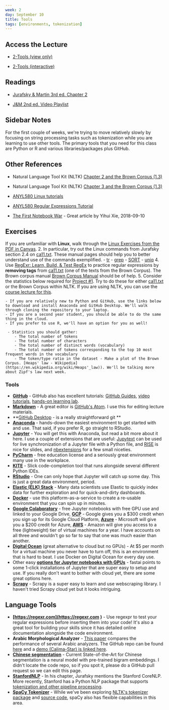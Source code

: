 ```yaml
---
week: 2
day: September 10
title: Tools
tags: [environments, tokenization]
---
```


## Access the Lecture

- [2-Tools (view only)](https://github.com/anyl580/lectures/blob/master/2-tools/2-tools.md)

- [2-Tools (interactive)](https://mybinder.org/v2/gh/anyl580/lectures/master?urlpath=notebooks/2-tools/2-tools.ipynb)

## Readings

- [Jurafsky & Martin 3rd ed. Chapter 2](https://web.stanford.edu/~jurafsky/slp3/2.pdf)

- [J&M 2nd ed. Video Playlist](https://www.youtube.com/playlist?list=PLQiyVNMpDLKnZYBTUOlSI9mi9wAErFtFm)

## Sidebar Notes

For the first couple of weeks, we're trying to move relatively slowly by focusing on  string processing tasks such as tokenization while you are learning to use other tools. The primary tools that you need for this class are Python or R and various libraries/packages plus GitHub.

## Other References

- Natural Language Tool Kit (NLTK) [Chapter 2 and the Brown Corpus (1.3)](https://www.nltk.org/book/ch02.html)

- Natural Language Tool Kit (NLTK) [Chapter 3 and the Brown Corpus (1.3)](https://www.nltk.org/book/ch03.html)

- [ANYL580 Linux tutorials](https://georgetown.instructure.com/files/2884569/download?download_frd=1)

- [ANYL580 Regular Expressions Tutorial](https://georgetown.instructure.com/files/2884565/download?download_frd=1)

- [The First Notebook War](https://yihui.name/en/2018/09/notebook-war/) - Great article by Yihui Xie, 2018-09-10

## Exercises

If you are unfamiliar with **Linux**, walk through the [Linux Exercises from the PDF in Canvas]().
2. In particular, try out the Linux commands from Jurafsky section 2.4 on [ca11.txt](https://github.com/anyl580/lectures/tree/master/2-tools/ca11.txt). These manual pages should help you to better understand use of the commands exemplified.
    - [tr](https://www.geeksforgeeks.org/tr-command-in-unix-linux-with-examples/)
	- [grep](https://www.geeksforgeeks.org/grep-command-in-unixlinux/)
	- [SORT](https://www.geeksforgeeks.org/sort-command-linuxunix-examples/)
	- [uniq](https://www.geeksforgeeks.org/uniq-command-in-linux-with-examples/)
4. Use [RegExr: Learn, Build, & Test RegEx](https://regexr.com/) to practice regular expressions by **removing tags** from [ca11.txt](https://github.com/anyl580/lectures/tree/master/2-tools/ca11.txt) (one of the texts from the Brown Corpus). The Brown corpus manual [Brown Corpus Manual](http://clu.uni.no/icame/manuals/BROWN/INDEX.HTM#bc6) should be of help.
5. Consider the statistics below required for [Project #1](https://anyl580.github.io/project1.html). Try to do these for either [ca11.txt](https://github.com/anyl580/lectures/tree/master/2-tools/ca11.txt) or the Brown Corpus within NLTK. If you are using NLTK, you can use the [course lecture for this](https://github.com/anyl580/lectures/tree/master/2-tools).

    - If you are relatively new to Python and GitHub, use the links below to download and install Anaconda and GitHub Desktop. We'll walk through cloning the repository to your laptop.
    - If you are a second year student, you should be able to do the same thing in the cloud.
    - If you prefer to use R, we'll have an option for you as well!

     - Statistics you should gather:
        - The total number of tokens
    	- The total number of characters
    	- The total number of distinct words (vocabulary)
    	- The total number of tokens corresponding to the top 10 most frequent words in the vocabulary
    	- The token/type ratio in the dataset - Make a plot of the Brown Corpus. [Heaps' law - Wikipedia](https://en.wikipedia.org/wiki/Heaps'_law)). We'll be talking more about Zipf's law next week.

### Tools

* **[GitHub](https://github.com)** - GitHub also has excellent tutorials: [GitHub Guides](https://guides.github.com), [video tutorials](https://www.youtube.com/playlist?list=PL0lo9MOBetEHhfG9vJzVCTiDYcbhAiEqL), [hands-on learning lab](https://lab.github.com).
* **[Markdown](https://markdown-it.github.io)** - A great editor is [GitHub's Atom](https://atom.io). I use this for editing lecture materials.
* **[GitHub Desktop](https://desktop.github.com) - is a really straightforward git **
* **[Anaconda](https://www.anaconda.com/distribution/)** - hands-down the easiest environment to get started with and use. That said, if you prefer R, go straight to RStudio.
* **[Jupyter](https://jupyter.org)** - You will get this with Anaconda, but read a bit more about it here. I use a couple of extensions that are useful: [Jupytext](https://jupytext.readthedocs.io/en/latest/) can be used for live synchronization of a Jupyter file with a Python file, and [RISE](https://rise.readthedocs.io) is nice for slides, and [nbextensions](https://jupyter-contrib-nbextensions.readthedocs.io/en/latest/) for a few small niceties.
* **[PyCharm](https://www.jetbrains.com/pycharm/)** - free education license and a seriously great environment many use in the workplace.
* **[KITE](https://kite.com)** - Slick code-completion tool that runs alongside several different Python IDEs.
* **[RStudio](https://www.rstudio.com/products/rstudio/)** - One can only hope that Jupyter will catch up some day. This is just a great data environment, period.
* **[Elastic (ELK) Stack](https://www.elastic.co/products/elastic-stack)** - Many data scientists use Elastic to quickly index data for further exploration and for quick-and-dirty dashboards.
* **[Docker](https://www.docker.com/products/docker-hub)** - use this platform-as-a-service to create a re-usable environment that you can spin up in minutes.
* **[Google Colaboratory](https://colab.research.google.com)** - free Jupyter notebooks with free GPU use and linked to your Google Drive, **[GCP](https://cloud.google.com)** - Google gives you a $300 credit when you sign up for its Google Cloud Platform, **[Azure](https://azure.microsoft.com/)** - Microsoft will give you a $200 credit for Azure, **[AWS](https://aws.amazon.com)** - Amazon will give you access to a free (lightweight) tier of virtual machines for a year. I have accounts on all three and wouldn't go so far to say that one was much easier than another.
* **[Digital Ocean](https://www.digitalocean.com)** (great alternative to cloud but no GPUs) - At $5 per month for a virtual machine you never have to turn off, this is an environment that is hard to beat. I use Docker on Digital Ocean for every day use.
* Other easy **[options for Jupyter notebooks with GPUs](https://course.fast.ai)** - fastai points to some 1-click installations of Jupyter that are super easy to setup and use. If you really don't want to bother with cloud yet, there are some great options here.
* **[Scrapy](https://scrapy.org)** - Scrapy is a super easy to learn and use webscraping library. I haven't tried Scrapy cloud yet but it looks intriguing.

## Language Tools

* **[https://regexr.com](https://regexr.com
)** - Use regexpr to test your regular expressions before inserting them into your code! It's also a great tool for building your skills since it has detailed online documentation alongside the code environment.
* **Arabic Morphological Analyzer** - [This paper](https://www.aclweb.org/anthology/W18-5816) compares the performance of several Arabic analyzers. The GitHub repo can be found [here](https://github.com/CAMeL-Lab/camel_tools) and a [demo (Calima-Star) is linked here](https://nyuad.nyu.edu/en/research/centers-labs-and-projects/computational-approaches-to-modeling-language-lab/resources.html).
* **[Chinese segmentation](https://paperswithcode.com/task/chinese-word-segmentation)** - Current State-of-the-Art for Chinese segmentation is a neural model with pre-trained bigram embeddings. I didn't locate the code repo, so if you spot it, please do a GitHub pull request so we can edit this page.
* **[StanfordNLP](https://stanfordnlp.github.io/)** - In his chapter, Jurafsky mentions the Stanford CoreNLP. More recently, Stanford has a Python NLP package that supports [tokenization and other pipeline processing](https://stanfordnlp.github.io/stanfordnlp/processors.html).
* **[SpaCy Tokenizer](https://spacy.io/api/tokenizer/)** - While we've been exploring [NLTK's tokenizer package](https://www.nltk.org/api/nltk.tokenize.html) and [source code](https://www.nltk.org/_modules/nltk/tokenize/treebank.html#TreebankWordTokenizer), spaCy also has flexible capabilities in this area.

